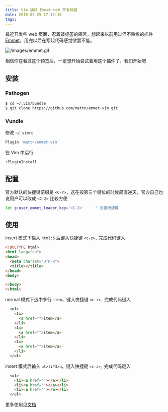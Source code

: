 ```yaml
---
title: Vim 插件 Emmet web 开发神器
date: 2018-03-25 17:17:10
tags:
---
```



最近开发些 web 页面，忍着敲标签的痛苦，想起来以前用过但不熟练的插件 [Emmet](https://emmet.io/)，用完以后在写起代码感觉欲罢不能。

<!-- more --><!-- toc -->
![/images/emmet.gif](/images/emmet.gif)

相信你在看过这个预览后，一定想开始尝试着用这个插件了，我们开始吧

## 安装
### Pathogen
```bash
$ cd ~/.vim/bundle
$ git clone https://github.com/mattn/emmet-vim.git
```

### Vundle
修改 `~/.vimrc`
```bash
Plugin 'mattn/emmet-vim'
```
在 Vim 中运行
```bash
:PluginInstall
```

## 配置
官方默认的快捷键前缀是 `<C-Y>`，这在按第三个键位的时候简直逆天，官方自己也说用户可以改成 `<C-Z>` 比较方便
```bash
let g:user_emmet_leader_key='<C-Z>'     " 设置快捷键
```

## 使用
insert 模式下输入 `html:5` 后键入快捷键 `<c-z>,` 完成代码键入
```html
<!DOCTYPE html>
<html lang="en">
<head>
  <meta charset="UTF-8">
  <title></title>
</head>
<body>

</body>
</html>
```
normal 模式下选中多行 `item`，键入快捷键 `<c-z>,` 完成代码键入
```html
  <ul>
    <li>
      <a href="">item</a>
    </li>
    <li>
      <a href="">item</a>
    </li>
    <li>
      <a href="">item</a>
    </li>
  </ul>
```
insert 模式后输入 `ul>li*3>a`，键入快捷键 `<c-z>,` 完成代码键入
```html
  <ul>
    <li><a href=""></a></li>
    <li><a href=""></a></li>
    <li><a href=""></a></li>
  </ul>
```
更多使用见[文档](https://raw.githubusercontent.com/mattn/emmet-vim/master/TUTORIAL)
